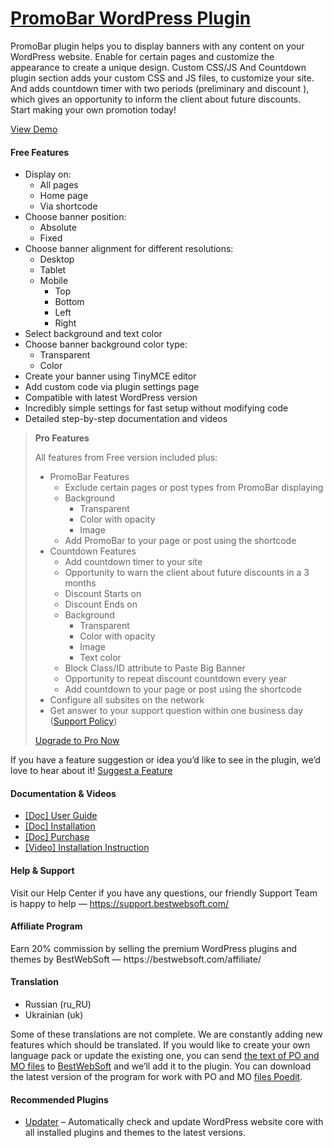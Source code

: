 <a href="https://bestwebsoft.com/products/wordpress/plugins/promobar/" target=_blank>PromoBar WordPress Plugin</a>
========================

<p>PromoBar plugin helps you to display banners with any content on your WordPress website. Enable for certain pages and customize the appearance to create a unique design. Custom CSS/JS And Countdown plugin section adds your custom CSS and JS files, to customize your site. And adds countdown timer with two periods (preliminary and discount ), which gives an opportunity to inform the client about future discounts.<br />
Start making your own promotion today!</p>
<p><a href="https://bestwebsoft.com/demo-promobar/?ref=readme" rel="nofollow ugc">View Demo</a></p>
<p><span class="embed-youtube" style="text-align:center; display: block;"></span></p>
<h4>Free Features</h4>
<ul>
<li>Display on:
<ul>
<li>All pages</li>
<li>Home page</li>
<li>Via shortcode</li>
</ul>
</li>
<li>Choose banner position:
<ul>
<li>Absolute </li>
<li>Fixed </li>
</ul>
</li>
<li>Choose banner alignment for different resolutions:
<ul>
<li>Desktop </li>
<li>Tablet</li>
<li>Mobile
<ul>
<li>Top</li>
<li>Bottom</li>
<li>Left</li>
<li>Right</li>
</ul>
</li>
</ul>
</li>
<li>Select background and text color</li>
<li>Choose banner background color type:
<ul>
<li>Transparent </li>
<li>Color </li>
</ul>
</li>
<li>Create your banner using TinyMCE editor</li>
<li>Add custom code via plugin settings page</li>
<li>Compatible with latest WordPress version</li>
<li>Incredibly simple settings for fast setup without modifying code</li>
<li>Detailed step-by-step documentation and videos</li>
</ul>
<blockquote>
<p><strong>Pro Features</strong></p>
<p>All features from Free version included plus:</p>
<ul>
<li>PromoBar Features
<ul>
<li>Exclude certain pages or post types from PromoBar displaying</li>
<li>Background
<ul>
<li>Transparent</li>
<li>Color with opacity  </li>
<li>Image  </li>
</ul>
</li>
<li>Add PromoBar to your page or post using the shortcode  </li>
</ul>
</li>
<li>Countdown Features
<ul>
<li>Add countdown timer to your site  </li>
<li>Opportunity to warn the client about future discounts in a 3 months  </li>
<li>Discount Starts on  </li>
<li>Discount Ends on  </li>
<li>Background
<ul>
<li>Transparent  </li>
<li>Color with opacity  </li>
<li>Image  </li>
<li>Text color  </li>
</ul>
</li>
<li>Block Class/ID attribute to Paste Big Banner  </li>
<li>Opportunity to repeat discount countdown every year  </li>
<li>Add countdown to your page or post using the shortcode  </li>
</ul>
</li>
<li>Configure all subsites on the network</li>
<li>Get answer to your support question within one business day (<a href="https://bestwebsoft.com/support-policy/" rel="nofollow ugc">Support Policy</a>)</li>
</ul>
<p><a href="https://bestwebsoft.com/products/wordpress/plugins/promobar/?k=f740086aaebf70b0326ba86bef1ee5f3" rel="nofollow ugc">Upgrade to Pro Now</a></p>
</blockquote>
<p>If you have a feature suggestion or idea you&#8217;d like to see in the plugin, we&#8217;d love to hear about it! <a href="https://support.bestwebsoft.com/hc/en-us/requests/new" rel="nofollow ugc">Suggest a Feature</a></p>
<h4>Documentation &amp; Videos</h4>
<ul>
<li><a href="https://bestwebsoft.com/documentation/promobar/promobar-user-guide/" rel="nofollow ugc">[Doc] User Guide</a></li>
<li><a href="https://bestwebsoft.com/documentation/how-to-install-a-wordpress-product/how-to-install-a-wordpress-plugin/" rel="nofollow ugc">[Doc] Installation</a></li>
<li><a href="https://bestwebsoft.com/documentation/how-to-purchase-a-wordpress-plugin/how-to-purchase-wordpress-plugin-from-bestwebsoft/" rel="nofollow ugc">[Doc] Purchase</a></li>
<li><a href="https://www.youtube.com/watch?v=v8aAOGssPSY" rel="nofollow ugc">[Video] Installation Instruction</a></li>
</ul>
<h4>Help &amp; Support</h4>
<p>Visit our Help Center if you have any questions, our friendly Support Team is happy to help — <a href="https://support.bestwebsoft.com/" rel="nofollow ugc">https://support.bestwebsoft.com/</a></p>
<h4>Affiliate Program</h4>
<p>Earn 20% commission by selling the premium WordPress plugins and themes by BestWebSoft — https://bestwebsoft.com/affiliate/</p>
<h4>Translation</h4>
<ul>
<li>Russian (ru_RU)</li>
<li>Ukrainian (uk)</li>
</ul>
<p>Some of these translations are not complete. We are constantly adding new features which should be translated. If you would like to create your own language pack or update the existing one, you can send <a href="https://codex.wordpress.org/Translating_WordPress" rel="nofollow ugc">the text of PO and MO files</a> to <a href="https://support.bestwebsoft.com/hc/en-us/requests/new" rel="nofollow ugc">BestWebSoft</a> and we&#8217;ll add it to the plugin. You can download the latest version of the program for work with PO and MO <a href="https://www.poedit.net/download.php" rel="nofollow ugc">files Poedit</a>.</p>
<h4>Recommended Plugins</h4>
<ul>
<li><a href="https://bestwebsoft.com/products/wordpress/plugins/updater/?k=717d3e9fd8f2cf38cb9fdf5f22f1e894" rel="nofollow ugc">Updater</a> &#8211; Automatically check and update WordPress website core with all installed plugins and themes to the latest versions.</li>
</ul>
